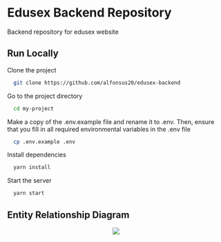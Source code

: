 # Edusex Backend Repository

Backend repository for edusex website

## Run Locally

Clone the project

```bash
  git clone https://github.com/alfonsus20/edusex-backend
```

Go to the project directory

```bash
  cd my-project
```

Make a copy of the .env.example file and rename it to .env. Then, ensure that you fill in all required environmental variables in the .env file

```bash
  cp .env.example .env
```

Install dependencies

```bash
  yarn install
```

Start the server

```bash
  yarn start
```


## Entity Relationship Diagram
<div align="center">
  <img src="https://user-images.githubusercontent.com/58034788/225007407-68ead549-a32c-4aaa-b007-c1b6dcdab55d.png">
</div>
